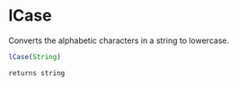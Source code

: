 # lCase

 Converts the alphabetic characters in a string to lowercase.

```javascript
lCase(String)
```

```javascript
returns string
```
